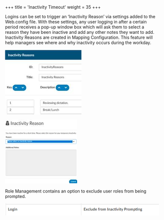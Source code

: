+++
title = 'Inactivity Timeout'
weight = 35
+++

Logins can be set to trigger an ‘Inactivity Reason’ via settings added to the Web.config file. With
these settings, any user logging in after a certain period receives a pop-up window box which will ask
them to select a reason they have been inactive and add any other notes they want to add. Inactivity
Reasons are created in Mapping Configuration. This feature will help managers see where and why
inactivity occurs during the workday.

![](image-566.jpg)

![](image-567.jpg)

Role Management contains an option to exclude user roles from being prompted.

![](image-565.png)

